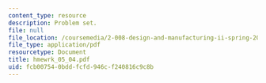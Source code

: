 ```yaml
---
content_type: resource
description: Problem set.
file: null
file_location: /coursemedia/2-008-design-and-manufacturing-ii-spring-2004/fcb007540bddfcfd946cf240816c9c8b_hmewrk_05_04.pdf
file_type: application/pdf
resourcetype: Document
title: hmewrk_05_04.pdf
uid: fcb00754-0bdd-fcfd-946c-f240816c9c8b
---
```

